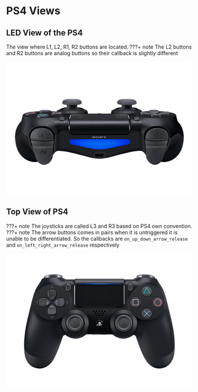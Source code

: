 # PS4 Views
## LED View of the PS4
The view where L1, L2, R1, R2 buttons are located.
???+ note
    The L2 buttons and R2 buttons are analog buttons so their callback is slightly different

![PS4 LED View](../images/PS4_LED_view.png "LED View of the PS4")

## Top View of PS4
???+ note
    The joysticks are called L3 and R3 based on PS4 own convention.
???+ note
    The arrow buttons comes in pairs when it is untriggered it is unable to be differentiated. So the callbacks are `on_up_down_arrow_release` and `on_left_right_arrow_release` respectively

![PS4 Top View](../images/PS4_top_view.png "Top View of the PS4")
